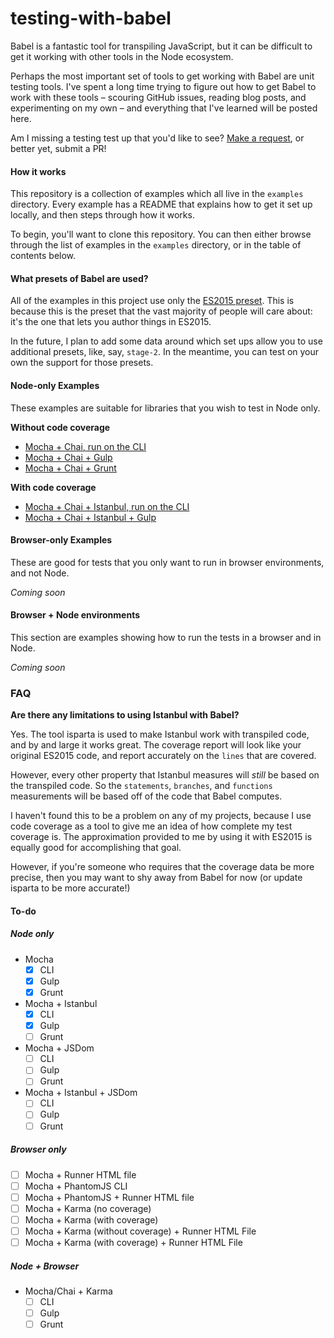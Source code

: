 # testing-with-babel

Babel is a fantastic tool for transpiling JavaScript, but it can be difficult
to get it working with other tools in the Node ecosystem.

Perhaps the most important set of tools to get working with Babel are unit
testing tools. I've spent a long time trying to figure out how to get Babel
to work with these tools – scouring GitHub issues, reading blog posts, and
experimenting on my own – and everything that I've learned will be posted
here.

Am I missing a testing test up that you'd like to see?
[Make a request](https://github.com/jmeas/testing-with-babel), or better yet,
submit a PR!

#### How it works

This repository is a collection of examples which all live in the `examples`
directory. Every example has a README that explains how to get it
set up locally, and then steps through how it works.

To begin, you'll want to clone this repository. You can then either browse
through the list of examples in the `examples` directory, or in the table
of contents below.

#### What presets of Babel are used?

All of the examples in this project use only the
[ES2015 preset](http://babeljs.io/docs/plugins/preset-es2015/). This is because
this is the preset that the vast majority of people will care about: it's the
one that lets you author things in ES2015.

In the future, I plan to add some data around which set ups allow you to use
additional presets, like, say, `stage-2`. In the meantime, you can test on your
own the support for those presets.

#### Node-only Examples

These examples are suitable for libraries that you wish to test in Node only.

**Without code coverage**

- [Mocha + Chai, run on the CLI](examples/mocha-cli)
- [Mocha + Chai + Gulp](examples/mocha-gulp)
- [Mocha + Chai + Grunt](examples/mocha-grunt)

**With code coverage**

- [Mocha + Chai + Istanbul, run on the CLI](examples/mocha-istanbul-cli)
- [Mocha + Chai + Istanbul + Gulp](examples/mocha-istanbul-gulp)

#### Browser-only Examples

These are good for tests that you only want to run in browser environments,
and not Node.

*Coming soon*

#### Browser + Node environments

This section are examples showing how to run the tests in a browser and in Node.

*Coming soon*

### FAQ

**Are there any limitations to using Istanbul with Babel?**

Yes. The tool isparta is used to make Istanbul work with transpiled code, and
by and large it works great. The coverage report will look like your original
ES2015 code, and report accurately on the `lines` that are covered.

However, every other property that Istanbul measures will *still* be based on
the transpiled code. So the `statements`, `branches`, and `functions`
measurements will be based off of the code that Babel computes.

I haven't found this to be a problem on any of my projects, because I use
code coverage as a tool to give me an idea of how complete my test coverage is.
The approximation provided to me by using it with ES2015 is equally good for
accomplishing that goal.

However, if you're someone who requires that the coverage data be more precise,
then you may want to shy away from Babel for now (or update isparta to be
more accurate!)

#### To-do

##### Node only

- Mocha
  - [x] CLI
  - [x] Gulp
  - [x] Grunt
- Mocha + Istanbul
  - [x] CLI
  - [x] Gulp
  - [ ] Grunt
- Mocha + JSDom
  - [ ] CLI
  - [ ] Gulp
  - [ ] Grunt
- Mocha + Istanbul + JSDom
  - [ ] CLI
  - [ ] Gulp
  - [ ] Grunt

##### Browser only

- [ ] Mocha + Runner HTML file
- [ ] Mocha + PhantomJS CLI
- [ ] Mocha + PhantomJS + Runner HTML file
- [ ] Mocha + Karma (no coverage)
- [ ] Mocha + Karma (with coverage)
- [ ] Mocha + Karma (without coverage) + Runner HTML File
- [ ] Mocha + Karma (with coverage) + Runner HTML File

##### Node + Browser

- Mocha/Chai + Karma
  - [ ] CLI
  - [ ] Gulp
  - [ ] Grunt
